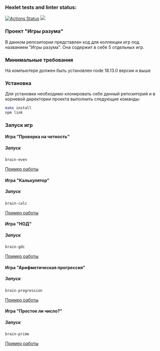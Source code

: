 ### Hexlet tests and linter status:
[![Actions Status](https://github.com/iatopilskii/frontend-project-44/workflows/hexlet-check/badge.svg)](https://github.com/iatopilskii/frontend-project-44/actions)
<a href="https://codeclimate.com/github/iatopilskii/frontend-project-44/maintainability"><img src="https://api.codeclimate.com/v1/badges/77cc0edd60843c0c083b/maintainability" /></a>

### Проект "Игры разума"
В данном репозитории представлен код для коллекции игр под названием "Игры разума". Она содержит в себе 5 отдельных игр.

### Минимальные требования
На компьютере должен быть установлен node 18.13.0 версии и выше

### Установка
Для установки необходимо клонировать себе данный репозиторий и в корневой директории проекта выполнить следующие команды:
```bash
make install
npm link
```

### Запуск игр
#### Игра "Проверка на четность"
##### Запуск
```bash
brain-even
```

[Пример работы](https://asciinema.org/a/551419)

#### Игра "Калькулятор"
##### Запуск
```bash
brain-calc
```

[Пример работы](https://asciinema.org/a/551422)

#### Игра "НОД"
##### Запуск
```bash
brain-gdc
```

[Пример работы](https://asciinema.org/a/551423)

#### Игра "Арифметическая прогрессия"
##### Запуск
```bash
brain-progression
```

[Пример работы](https://asciinema.org/a/551426)

#### Игра "Простое ли число?"
##### Запуск
```bash
brain-prime
```

[Пример работы](https://asciinema.org/a/551427)

